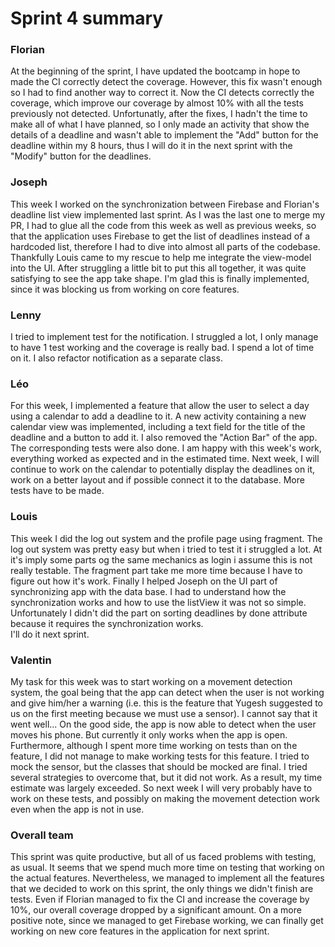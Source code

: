 Sprint 4 summary
================

### Florian

At the beginning of the sprint, I have updated the bootcamp in hope to made the CI correctly detect the coverage.
However, this fix wasn't enough so I had to find another way to correct it. Now the CI detects correctly the coverage,
which improve our coverage by almost 10% with all the tests previously not detected. Unfortunatly, after the fixes,
I hadn't the time to make all of what I have planned, so I only made an activity that show the details of a deadline and
wasn't able to implement the "Add" button for the deadline within my 8 hours, thus I will do it in the next sprint with the
"Modify" button for the deadlines.

### Joseph

This week I worked on the synchronization between Firebase and Florian's deadline list view
implemented last sprint. As I was the last one to merge my PR, I had to glue all the code from this
week as well as previous weeks, so that the application uses Firebase to get the list of deadlines
instead of a hardcoded list, therefore I had to dive into almost all parts of the codebase.
Thankfully Louis came to my rescue to help me integrate the view-model into the UI. After struggling
a little bit to put this all together, it was quite satisfying to see the app take shape. I'm glad
this is finally implemented, since it was blocking us from working on core features.

### Lenny

I tried to implement test for the notification. I struggled a lot, I only manage to have 1 test working and the coverage is really bad. I spend a lot of time on it. 
I also refactor notification as a separate class.

### Léo

For this week, I implemented a feature that allow the user to select a day using a calendar to add a deadline to it. A new activity containing a new calendar view
was implemented, including a text field for the title of the deadline and a button to add it. I also removed the "Action Bar" of the app. The corresponding tests were also done.
I am happy with this week's work, everything worked as expected and in the estimated time. Next week, I will continue to work on the calendar to potentially display the deadlines
on it, work on a better layout and if possible connect it to the database. More tests have to be made.

### Louis

This week I did the log out system and the profile page using fragment. The log out system was pretty easy but when i tried to test it i struggled a lot.
At it's imply some parts og the same mechanics as login i assume this is not really testable. The fragment part take me more time because I have to figure out 
how it's work. Finally I helped Joseph on the UI part of synchronizing app with the data base. I had to understand how the synchronization works and how to use the listView
it was not so simple. Unfortunately I didn't did the part on sorting deadlines by done attribute because it requires the synchronization works.  
I'll do it next sprint.

### Valentin

My task for this week was to start working on a movement detection system, the goal being that the app can detect when the user is not working
and give him/her a warning (i.e. this is the feature that Yugesh suggested to us on the first meeting because we must use a sensor). I cannot say
that it went well... On the good side, the app is now able to detect when the user moves his phone. But currently it only works when the app is
open. Furthermore, although I spent more time working on tests than on the feature, I did not manage to make working tests for this feature. I tried
to mock the sensor, but the classes that should be mocked are final. I tried several strategies to overcome that, but it did not work. As a result,
my time estimate was largely exceeded. So next week I will very probably have to work on these tests, and possibly on making the movement detection
work even when the app is not in use.

### Overall team

This sprint was quite productive, but all of us faced problems with testing, as usual. It seems that
we spend much more time on testing that working on the actual features. Nevertheless, we managed to
implement all the features that we decided to work on this sprint, the only things we didn't finish
are tests. Even if Florian managed to fix the CI and increase the coverage by 10%, our overall
coverage dropped by a significant amount. On a more positive note, since we managed to get Firebase
working, we can finally get working on new core features in the application for next sprint.
